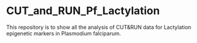# CUT_and_RUN_Pf_Lactylation
This repository is to show all the analysis of CUT&RUN data for Lactylation epigenetic markers in Plasmodium falciparum.
